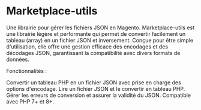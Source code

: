 # Marketplace-utils
Une librairie pour gérer les fichiers JSON en Magento.
Marketplace-utils est une librairie légère et performante qui permet de convertir facilement un tableau (array) en un fichier JSON et inversement. 
Conçue pour être simple d'utilisation, elle offre une gestion efficace des encodages et des décodages JSON, garantissant la compatibilité avec divers formats de données.

Fonctionnalités :

Convertir un tableau PHP en un fichier JSON avec prise en charge des options d'encodage.
Lire un fichier JSON et le convertir en tableau PHP.
Gérer les erreurs de conversion et assurer la validité du JSON.
Compatible avec PHP 7+ et 8+.
